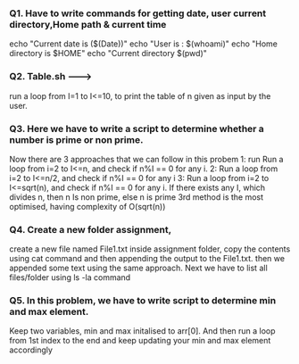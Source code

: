 
### Q1. Have to write commands for getting date, user current directory,Home path & current time

   echo "Current date is ($(Date))"
   echo "User is : $(whoami)" 
   echo "Home directory is $HOME" 
   echo "Current directory $(pwd)"

### Q2. Table.sh ---> 

run a loop from I=1 to I<=10, to print the table of n given as input by the user.

### Q3. Here we have to write a script to determine whether a number is prime or non prime. 

Now there are 3 approaches that we can follow in this probem 
1: run Run a loop from i=2 to I<=n, and check if n%I == 0 for any i.
2: Run a loop from i=2 to I<=n/2, and check if n%I == 0 for any i 
3: Run a loop from i=2 to I<=sqrt(n), and check if n%I == 0 for any i. If there exists any I, which divides n, then n Is non prime, else n is prime 3rd method is the most optimised, having complexity of O(sqrt(n))

### Q4. Create a new folder assignment,

create a new file named File1.txt inside assignment folder, 
copy the contents using cat command and then appending the output to the File1.txt. 
then we appended some text using the same approach.
Next we have to list all files/folder using ls -la command

### Q5. In this problem, we have to write script to determine min and max element.

Keep two variables, min and max initalised to arr[0]. 
And then run a loop from 1st index to the end and keep updating your min and max element accordingly
